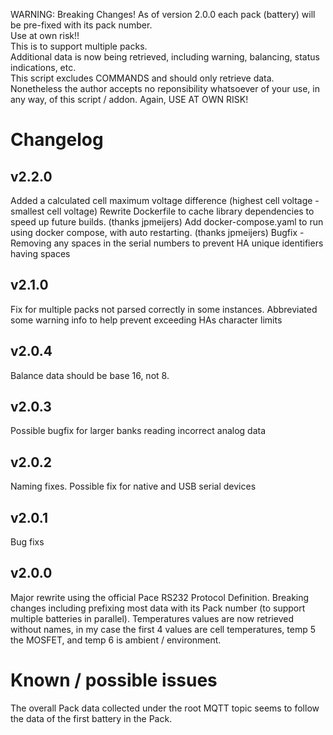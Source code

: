 WARNING: Breaking Changes! As of version 2.0.0 each pack (battery) will be pre-fixed with its pack number. 
<br>
Use at own risk!! 
<br>
This is to support multiple packs. 
<br>
Additional data is now being retrieved, including warning, balancing, status indications, etc. 
<br>
This script excludes COMMANDS and should only retrieve data. Nonetheless the author accepts no reponsibility whatsoever of your use, in any way, of this script / addon. Again, USE AT OWN RISK!
<br>
<h1>Changelog</h1>
<h2>v2.2.0</h2>
Added a calculated cell maximum voltage difference (highest cell voltage - smallest cell voltage)
Rewrite Dockerfile to cache library dependencies to speed up future builds. (thanks jpmeijers)
Add docker-compose.yaml to run using docker compose, with auto restarting. (thanks jpmeijers)
Bugfix - Removing any spaces in the serial numbers to prevent HA unique identifiers having spaces
<h2>v2.1.0</h2>
Fix for multiple packs not parsed correctly in some instances. 
Abbreviated some warning info to help prevent exceeding HAs character limits
<h2>v2.0.4</h2>
Balance data should be base 16, not 8.
<h2>v2.0.3</h2>
Possible bugfix for larger banks reading incorrect analog data
<h2>v2.0.2</h2>
Naming fixes. Possible fix for native and USB serial devices
<h2>v2.0.1</h2>
Bug fixs
<h2>v2.0.0</h2> Major rewrite using the official Pace RS232 Protocol Definition. Breaking changes including prefixing most data with its Pack number (to support multiple batteries in parallel). Temperatures values are now retrieved without names, in my case the first 4 values are cell temperatures, temp 5 the MOSFET, and temp 6 is ambient / environment.
<h1>Known / possible issues</h1>
The overall Pack data collected under the root MQTT topic seems to follow the data of the first battery in the Pack.